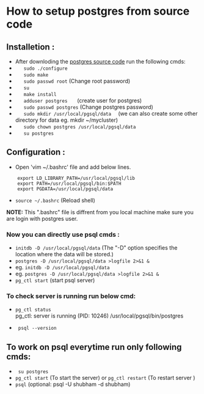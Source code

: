 # How to setup postgres from source code

## Installetion :
- After downloding the [postgres source code](https://www.postgresql.org/ftp/source/v9.4.26/)  run the following cmds:
- `    sudo ./configure `
- `    sudo make `
- `    sudo passwd root ` (Change root password)
- `    su ` 
- `    make install  `
- `    adduser postgres    ` (create user for postgres)
- `    sudo passwd postgres ` (Change postgres password)
- `    sudo mkdir /usr/local/pgsql/data   ` (we can also create some other directory for data eg. mkdir ~/mycluster)
- `    sudo chown postgres /usr/local/pgsql/data `
- `    su postgres `

## Configuration :
-   Open 'vim ~/.bashrc' file and add below lines.
``` 
    export LD_LIBRARY_PATH=/usr/local/pgsql/lib  
    export PATH=/usr/local/pgsql/bin:$PATH 
    export PGDATA=/usr/local/pgsql/data 
```
- ` source ~/.bashrc ` (Reload shell)

**NOTE:** This ".bashrc" file is diffrent from you local machine make sure you are login with postgres user.

### Now you can directly use psql cmds :
- ` initdb -D /usr/local/pgsql/data ` (The "-D" option specifies the location where the data will be stored.)
- ` postgres -D /usr/local/pgsql/data >logfile 2>&1 & `
- eg. ` initdb -D /usr/local/pgsql/data `
- eg. ` postgres -D /usr/local/pgsql/data >logfile 2>&1 & `
- ` pg_ctl start `     (start psql server)

### To check server is running run below cmd: 
- ` pg_ctl status `         
        pg_ctl: server is running (PID: 10246)
        /usr/local/pgsql/bin/postgres

- ` psql --version`

## To work on psql everytime run only following cmds:
- ` su postgres`
- ` pg_ctl start ` (To start the server) or ` pg_ctl restart ` (To restart server )
- ` psql ` (optional: psql -U shubham -d shubham)
